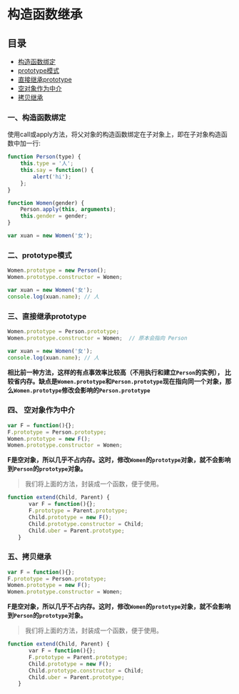 # 构造函数继承

## 目录

* [构造函数绑定](#callapply)
* [prototype模式](#prototype)
* [直接继承prototype](#prototype2)
* [空对象作为中介](#emptyObject)
* [拷贝继承](#copy)

<a name="callapply"></a>
### 一、构造函数绑定

使用call或apply方法，将父对象的构造函数绑定在子对象上，即在子对象构造函数中加一行:

```javascript
function Person(type) {
    this.type = '人';
    this.say = function() {
        alert('hi');
    };
}

function Women(gender) {
    Person.apply(this, arguments);
    this.gender = gender;
}

var xuan = new Women('女');
```

<a name="prototype"></a>
### 二、prototype模式

```javascript
Women.prototype = new Person();
Women.prototype.constructor = Women;

var xuan = new Women('女');
console.log(xuan.name); // 人
```

<a name="prototype2"></a>
### 三、直接继承prototype

```javascript
Women.prototype = Person.prototype;
Women.prototype.constructor = Women;  // 原本会指向 Person

var xuan = new Women('女');
console.log(xuan.name); // 人
```
**相比前一种方法，这样的有点事效率比较高（不用执行和建立`Person`的实例），
比较省内存。缺点是`Women.prototype`和`Person.prototype`现在指向同一个对象，那么`Women.prototype`修改会影响的`Person.prototype`**

<a name="emptyObject"></a>
### 四、 空对象作为中介

```javascript
var F = function(){};
F.prototype = Person.prototype;
Women.prototype = new F();
Women.prototype.constructor = Women;
```
**F是空对象，所以几乎不占内存。这时，修改`Women`的`prototype`对象，就不会影响到`Person`的`prototype`对象。**

> 我们将上面的方法，封装成一个函数，便于使用。

```javascript
function extend(Child, Parent) {
　　　　var F = function(){};
　　　　F.prototype = Parent.prototype;
　　　　Child.prototype = new F();
　　　　Child.prototype.constructor = Child;
　　　　Child.uber = Parent.prototype;
　　}
```

<a name="copy"></a>
### 五、拷贝继承

```javascript
var F = function(){};
F.prototype = Person.prototype;
Women.prototype = new F();
Women.prototype.constructor = Women;
```
**F是空对象，所以几乎不占内存。这时，修改`Women`的`prototype`对象，就不会影响到`Person`的`prototype`对象。**

> 我们将上面的方法，封装成一个函数，便于使用。

```javascript
function extend(Child, Parent) {
　　　　var F = function(){};
　　　　F.prototype = Parent.prototype;
　　　　Child.prototype = new F();
　　　　Child.prototype.constructor = Child;
　　　　Child.uber = Parent.prototype;
　　}
```
